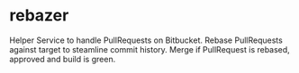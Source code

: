# rebazer
Helper Service to handle PullRequests on Bitbucket.                  Rebase PullRequests against target to steamline commit history.                 Merge if PullRequest is rebased, approved and build is green.
